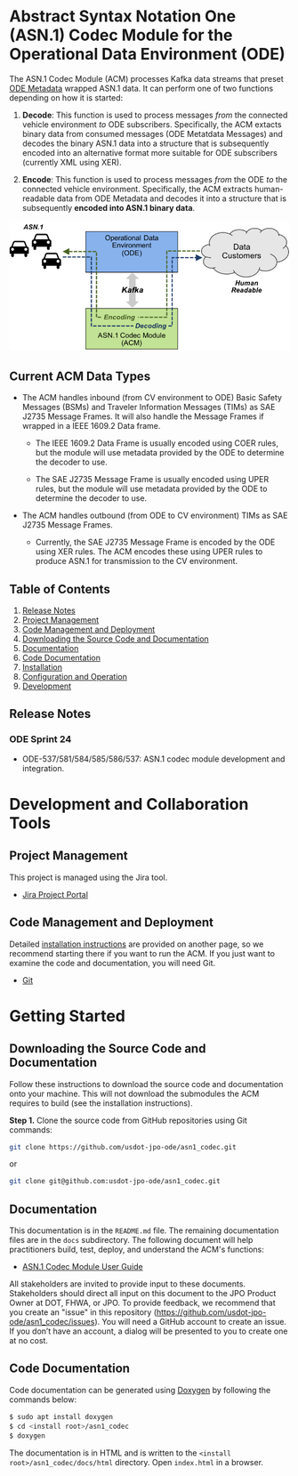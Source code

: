 # Abstract Syntax Notation One (ASN.1) Codec Module for the Operational Data Environment (ODE)

The ASN.1 Codec Module (ACM) processes Kafka data streams that preset [ODE
Metadata](http://github.com/usdot-jpo-ode/jpo-ode/blob/develop/docs/Metadata_v3.md) wrapped ASN.1 data.  It can perform
one of two functions depending on how it is started:

1. **Decode**: This function is used to process messages *from* the connected
vehicle environment *to* ODE subscribers. Specifically, the ACM extacts binary
data from consumed messages (ODE Metatdata Messages) and decodes the binary
ASN.1 data into a structure that is subsequently encoded into an alternative
format more suitable for ODE subscribers (currently XML using XER).

1. **Encode**: This function is used to process messages *from* the ODE *to*
the connected vehicle environment. Specifically, the ACM extracts
human-readable data from ODE Metadata and decodes it into a structure that
is subsequently **encoded into ASN.1 binary data**.

![ASN.1 Codec Operations](docs/graphics/asn1codec-operations.png)

## Current ACM Data Types

- The ACM handles inbound (from CV environment to ODE) Basic Safety Messages (BSMs)
and Traveler Information Messages (TIMs) as SAE J2735 Message Frames. It will also
handle the Message Frames if wrapped in a IEEE 1609.2 Data frame.

	 - The IEEE 1609.2 Data Frame is usually encoded using COER rules, but the
       module will use metadata provided by the ODE to determine the decoder to use.

	 - The SAE J2735 Message Frame is usually encoded using UPER rules, but the
	   module will use metadata provided by the ODE to determine the decoder to use.
     
- The ACM handles outbound (from ODE to CV environment) TIMs as SAE J2735 Message Frames.

	 - Currently, the SAE J2735 Message Frame is encoded by the ODE using XER
       rules. The ACM encodes these using UPER rules to produce ASN.1 for transmission
       to the CV environment.

## Table of Contents

1. [Release Notes](#release-notes)
1. [Project Management](#project-management)
1. [Code Management and Deployment](#code-management-and-deployment)
1. [Downloading the Source Code and Documentation](#downloading-the-source-code-and-documentation)
1. [Documentation](#documentation)
1. [Code Documentation](#code-documentation)
1. [Installation](docs/installation.md)
1. [Configuration and Operation](docs/configuration.md)
1. [Development](docs/coding-standards.md)

## Release Notes

### ODE Sprint 24

- ODE-537/581/584/585/586/537: ASN.1 codec module development and integration. 

# Development and Collaboration Tools

## Project Management

This project is managed using the Jira tool.

- [Jira Project Portal](https://usdotjpoode.atlassian.net/secure/Dashboard.jsp)

## Code Management and Deployment

Detailed [installation instructions](docs/installation.md) are provided on another page, so we recommend starting there
if you want to run the ACM. If you just want to examine the code and documentation, you will need Git.

- [Git](https://git-scm.com/)

# Getting Started

## Downloading the Source Code and Documentation

Follow these instructions to download the source code and documentation onto your machine. This will not download the
submodules the ACM requires to build (see the installation instructions).

**Step 1.** Clone the source code from GitHub repositories using Git commands:

```bash
git clone https://github.com/usdot-jpo-ode/asn1_codec.git
```
or

```bash
git clone git@github.com:usdot-jpo-ode/asn1_codec.git
```

## Documentation

This documentation is in the `README.md` file. The remaining documentation files are in the `docs` subdirectory.  The
following document will help practitioners build, test, deploy, and understand the ACM's functions:

- [ASN.1 Codec Module User Guide](docs/acm_user_manual.docx)

All stakeholders are invited to provide input to these documents. Stakeholders should direct all input on this document
to the JPO Product Owner at DOT, FHWA, or JPO. To provide feedback, we recommend that you create an "issue" in this
repository (https://github.com/usdot-jpo-ode/asn1_codec/issues). You will need a GitHub account to create an issue. If you
don’t have an account, a dialog will be presented to you to create one at no cost.

## Code Documentation

Code documentation can be generated using [Doxygen](https://www.doxygen.org) by following the commands below:

```bash
$ sudo apt install doxygen
$ cd <install root>/asn1_codec
$ doxygen
```

The documentation is in HTML and is written to the `<install root>/asn1_codec/docs/html` directory. Open `index.html` in a
browser.  

